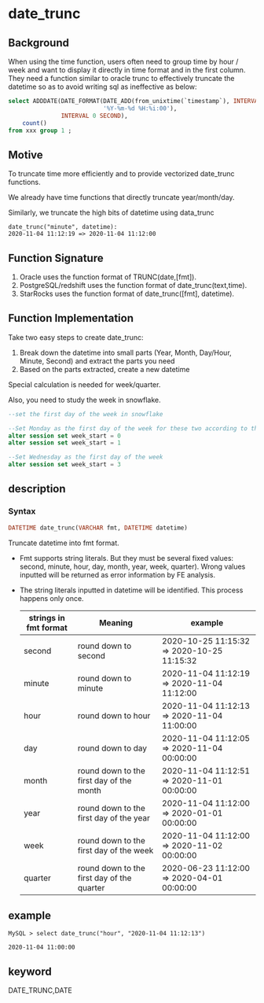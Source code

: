 # date_trunc

## Background

When using the time function, users often need to group time by hour / week and want to display it directly in time format and in the first column. They need a function similar to oracle trunc to effectively truncate the datetime so as to avoid writing sql as ineffective as below:

```sql
select ADDDATE(DATE_FORMAT(DATE_ADD(from_unixtime(`timestamp`), INTERVAL 8 HOUR),
                           '%Y-%m-%d %H:%i:00'),
               INTERVAL 0 SECOND),
    count()
from xxx group 1 ;
```

## Motive

To truncate time more efficiently and to provide vectorized date_trunc functions.

We already have time functions that directly truncate year/month/day.

Similarly, we truncate the high bits of datetime using data_trunc

```Plain Text
date_trunc("minute", datetime):
2020-11-04 11:12:19 => 2020-11-04 11:12:00
```

## Function Signature

1. Oracle uses the function format of TRUNC(date,[fmt]).
2. PostgreSQL/redshift uses the function format of date_trunc(text,time).
3. StarRocks uses the function format of date_trunc([fmt], datetime).

## Function Implementation

Take two easy steps to create date_trunc:

1. Break down the datetime into small parts (Year, Month, Day/Hour, Minute, Second) and extract the parts you need
2. Based on the parts extracted, create a new datetime

Special calculation is needed for week/quarter.

Also, you need to study the week in snowflake.

```SQL
--set the first day of the week in snowflake

--Set Monday as the first day of the week for these two according to the default. 
alter session set week_start = 0
alter session set week_start = 1

--Set Wednesday as the first day of the week
alter session set week_start = 3
```

## description

### Syntax

```Haskell
DATETIME date_trunc(VARCHAR fmt, DATETIME datetime)
```

Truncate datetime into fmt format.

- Fmt supports string literals. But they must be several fixed values: second, minute, hour, day, month, year, week, quarter). Wrong values inputted will be returned as error information by FE analysis.

- The string literals inputted in datetime will be identified. This process happens only once.

  | strings in fmt format | Meaning                                    | example                                    |
  | --------------------- | ------------------------------------------ | ------------------------------------------ |
  | second                | round down to second                       | 2020-10-25 11:15:32 => 2020-10-25 11:15:32 |
  | minute                | round down to minute                       | 2020-11-04 11:12:19 => 2020-11-04 11:12:00 |
  | hour                  | round down to hour                         | 2020-11-04 11:12:13 => 2020-11-04 11:00:00 |
  | day                   | round down to day                          | 2020-11-04 11:12:05 => 2020-11-04 00:00:00 |
  | month                 | round down to the first day of the month   | 2020-11-04 11:12:51 => 2020-11-01 00:00:00 |
  | year                  | round down to the first day of the year    | 2020-11-04 11:12:00 => 2020-01-01 00:00:00 |
  | week                  | round down to the first day of the week    | 2020-11-04 11:12:00 => 2020-11-02 00:00:00 |
  | quarter               | round down to the first day of the quarter | 2020-06-23 11:12:00 => 2020-04-01 00:00:00 |

## example

```Plain Text
MySQL > select date_trunc("hour", "2020-11-04 11:12:13")

2020-11-04 11:00:00
```

## keyword

DATE_TRUNC,DATE
